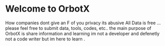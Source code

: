 # Welcome to OrbotX
How companies dont give an F of you privacy its abusive 
All Data is free  ...
please feel free to submit data, tools, codes, etc.. the main purpose of OrbotX is share information and learning 
im not a developer and defenetly not a code writer but im here to learn . 
